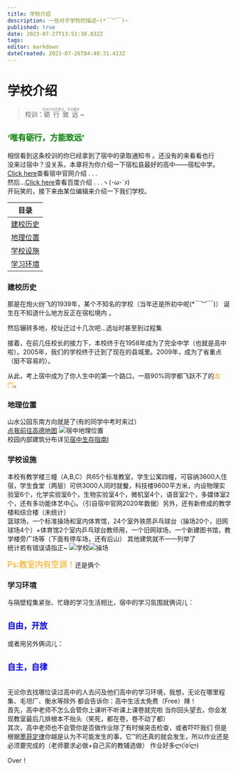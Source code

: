 ```yaml
---
title: 学校介绍
description: 一些对于学校的描述~(*￣︶￣)~
published: true
date: 2023-07-27T13:51:38.832Z
tags: 
editor: markdown
dateCreated: 2023-07-26T04:48:31.413Z
---
```


# 学校介绍

>校训：<ruby>砺行致远<rt><ruby><font color=gray>同志们往死里记，军训要考</font></ruby></ruby> ~

<font color=green size=4>‘唯有砺行，方能致远’</font> 
---
相信看到这条校训的你已经拿到了宿中的录取通知书 。<span class="heimu" title="你知道的太多了">还没有的来看看也行</span>
<br>没来过宿中？没关系，本章将为你介绍一下宿松县最好的高中——宿松中学。
<br>[Click here](http://www.ahsszx.cn/HTML/NewsFile/2020/069160356.html)查看宿中官网介绍 . . .
<br>然后...[Click here](https://baike.baidu.com/item/%E5%AE%89%E5%BE%BD%E7%9C%81%E5%AE%BF%E6%9D%BE%E4%B8%AD%E5%AD%A6/10610408?fromtitle=%E5%AE%BF%E6%9D%BE%E4%B8%AD%E5%AD%A6&fromid=10296186&fr=aladdin)查看百度介绍 . . .ヽ(･ω･´ﾒ)
<br>开玩笑的，接下来由某位编辑来介绍一下我们学校。

|目录|
| :-: |
|[建校历史](/zh/home/学校介绍#建校历史)
|[地理位置](/zh/home/学校介绍#地理位置) 
|[学校设施](/zh/home/学校介绍#学校设施)
|[学习环境](/zh/home/学校介绍#学习环境)

 ### 建校历史
那是在炮火纷飞的1939年，某个不知名的学校（当年还是所初中呢(*￣︶￣)）
诞生在不知道什么地方<span class="heimu" title="你知道的太多了">反正在宿松境内</span> 。

然后辗转多地，校址迁过十几次吧...<span class="heimu" title="你知道的太多了">选址时甚至到过程集</span>

接着，在前几任校长的接力下，本校终于在1958年成为了完全中学（也就是高中啦）。2005年，我们的学校终于迁到了现在的县城里。2009年，成为了省重点（挺不容易的）。

从此，考上宿中成为了你人生中的第一个路口，一扇90%同学都飞跃不了的<font color=orange>龙门</font>。

### 地理位置
山水公园东南方向就是了(有的同学中考时来过）
<br>[点我前往高德地图](https://www.amap.com/search?id=B022C02C4Q&city=340826&geoobj=116.481432%7C30.379225%7C118.292928%7C31.222534&query_type=IDQ&query=%E5%AE%89%E5%BE%BD%E7%9C%81%E5%AE%BF%E6%9D%BE%E4%B8%AD%E5%AD%A6&zoom=9.67)
![宿中地理位置](https://imgmo.com/images/2023/07/27/bcf211ccaed3f401b60c019cb88fca81.png)
<br>校园内部建筑分布详见[宿中生存指南I](https://sszx.wiki/zh/home/宿中生存指南I#建筑分布)

### 学校设施
本校有教学楼三幢（A,B,C）共65个标准教室，学生公寓四幢，可容纳3600人住宿，学生食堂（两层）可供3000人同时就餐，科技楼9600平方米，内设物理实验室6个，化学实验室6个，生物实验室4个，微机室4个，语音室2个，多媒体室2个，还有多功能体艺中心。（引自宿中官网2020年数据）另外，还有新修成的教学楼和综合楼（未统计）
<br>篮球场，一个标准操场和室内体育馆，24个室外铁质乒乓球台（操场20个，旧网球场4个）+体育馆2个室内乒乓球台<span class="heimu" title="你知道的太多了">教师用</span>，一个旧网球场，一个新建图书馆，教学楼旁广场等（下面有停车场，还有后山）
其他建筑就不一一列举了
<br>统计若有错误请指正~
![学校](https://imgmo.com/images/2023/07/27/cf5caa3a8a1d6fb58b676b4491168856.webp)![操场](https://imgmo.com/images/2023/07/27/f3ad2922318263a7c4bc49400e9d5a82.webp)

<font color=orange size=4>Ps:教室内有空调！</font><span class="heimu" title="你知道的太多了">还是俩个</span>

### 学习环境
与隔壁程集紧张、忙碌的学习生活相比，宿中的学习氛围就俩词儿：

<font color=blue size=4>**自由，开放**</font>
---
或者用另外俩词儿：

<font color=blue size=4>**自主，自律**</font>
---
<br>无论你去找哪位读过高中的人去问及他们高中的学习环境，我想，无论在哪里<span class="heimu" title="你知道的太多了">程集、毛坦厂、衡水等除外</span> 都会告诉你：高中生活太免费（Free）辣！
<br>首先，高中老师不怎么会管你上课听不听课<span class="heimu" title="你知道的太多了">上课卷就完啦</span>
当你回头望去，你会发现教室最后几排根本不抬头<span class="heimu" title="你知道的太多了">（笑死，都在卷，卷不动了都）</span>
<br>其次，高中老师也不会管你是否做作业<span class="heimu" title="你知道的太多了">除了有时候突击检查，或者吓吓我们</span>
但是根据[墨菲定律](https://baike.baidu.com/item/%E5%A2%A8%E8%8F%B2%E5%AE%9A%E5%BE%8B/746284?fr=ge_ala)你越是认为不可能发生的事，它™的还真的就会发生，所以作业还是必须要完成的（老师要求必做+自己买的教辅选做）
<span class="heimu" title="你知道的太多了">作业好多ლ(ٱ٥ٱლ)</span>

Over！